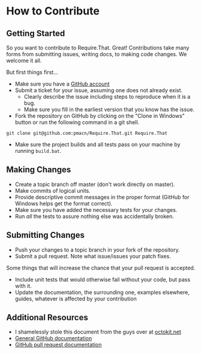 # How to Contribute

## Getting Started

So you want to contribute to Require.That. Great! Contributions take many forms from 
submitting issues, writing docs, to making code changes. We welcome it all.

But first things first...

* Make sure you have a [GitHub account](https://github.com/signup/free)
* Submit a ticket for your issue, assuming one does not already exist.
  * Clearly describe the issue including steps to reproduce when it is a bug.
  * Make sure you fill in the earliest version that you know has the issue.
* Fork the repository on GitHub by clicking on the "Clone in Windows" button or 
run the following command in a git shell.
```
git clone git@github.com:pmacn/Require.That.git Require.That
```
* Make sure the project builds and all tests pass on your machine by running `build.bat`.

## Making Changes

* Create a topic branch off master (don't work directly on master).
* Make commits of logical units.
* Provide descriptive commit messages in the proper format (GitHub for Windows 
  helps get the format correct).
* Make sure you have added the necessary tests for your changes.
* Run _all_ the tests to assure nothing else was accidentally broken.

## Submitting Changes

* Push your changes to a topic branch in your fork of the repository.
* Submit a pull request. Note what issue/issues your patch fixes.

Some things that will increase the chance that your pull request is accepted.

* Include unit tests that would otherwise fail without your code, but pass with 
  it.
* Update the documentation, the surrounding one, examples elsewhere, guides, 
  whatever is affected by your contribution


## Additional Resources

* I shamelessly stole this document from the guys over at [octokit.net](http://github.com/octokit/octokit.net)
* [General GitHub documentation](http://help.github.com/)
* [GitHub pull request documentation](http://help.github.com/send-pull-requests/)